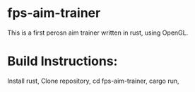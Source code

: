 # fps-aim-trainer
This is a first perosn aim trainer written in rust, using OpenGL.
# Build Instructions:
Install rust,
Clone repository,
cd fps-aim-trainer,
cargo run,
